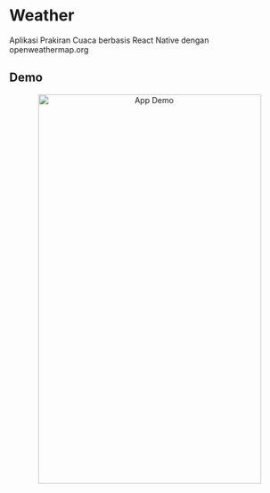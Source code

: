 # Weather
Aplikasi Prakiran Cuaca berbasis React Native dengan openweathermap.org

## Demo

<p align="center">
  <img src="./assets/demo.gif" width="400" height="700" alt="App Demo"/>
</p>
